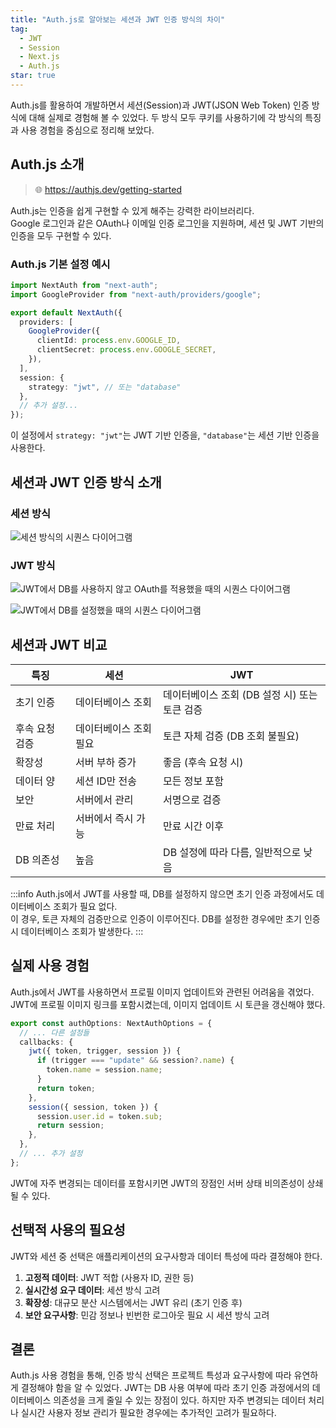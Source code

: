 ```yaml
---
title: "Auth.js로 알아보는 세션과 JWT 인증 방식의 차이"
tag:
  - JWT
  - Session
  - Next.js
  - Auth.js
star: true
---
```


Auth.js를 활용하여 개발하면서 세션(Session)과 JWT(JSON Web Token) 인증 방식에 대해 실제로 경험해 볼 수 있었다.
두 방식 모두 쿠키를 사용하기에 각 방식의 특징과 사용 경험을 중심으로 정리해 보았다.

## Auth.js 소개

> 🌐 https://authjs.dev/getting-started

Auth.js는 인증을 쉽게 구현할 수 있게 해주는 강력한 라이브러리다.  
Google 로그인과 같은 OAuth나 이메일 인증 로그인을 지원하며, 세션 및 JWT 기반의 인증을 모두 구현할 수 있다.

<!-- end -->

### Auth.js 기본 설정 예시

```typescript
import NextAuth from "next-auth";
import GoogleProvider from "next-auth/providers/google";

export default NextAuth({
  providers: [
    GoogleProvider({
      clientId: process.env.GOOGLE_ID,
      clientSecret: process.env.GOOGLE_SECRET,
    }),
  ],
  session: {
    strategy: "jwt", // 또는 "database"
  },
  // 추가 설정...
});
```

이 설정에서 `strategy: "jwt"`는 JWT 기반 인증을, `"database"`는 세션 기반 인증을 사용한다.

## 세션과 JWT 인증 방식 소개

### 세션 방식

![세션 방식의 시퀀스 다이어그램](https://github.com/user-attachments/assets/9fac2a99-3cf4-45e0-b1be-087a187f948b)

### JWT 방식

![JWT에서 DB를 사용하지 않고 OAuth를 적용했을 때의 시퀀스 다이어그램](https://github.com/user-attachments/assets/2e6e2c46-86ab-4ab0-a454-bb6d5f0a228a)

![JWT에서 DB를 설정했을 때의 시퀀스 다이어그램](https://github.com/user-attachments/assets/62ee9eef-f378-4312-b884-9b826d43e367)

## 세션과 JWT 비교

| 특징           | 세션                   | JWT                                                 |
| -------------- | ---------------------- | --------------------------------------------------- |
| 초기 인증      | 데이터베이스 조회      | 데이터베이스 조회 (DB 설정 시) 또는 토큰 검증 |
| 후속 요청 검증 | 데이터베이스 조회 필요 | 토큰 자체 검증 (DB 조회 불필요)                     |
| 확장성         | 서버 부하 증가         | 좋음 (후속 요청 시)                                 |
| 데이터 양      | 세션 ID만 전송         | 모든 정보 포함                                      |
| 보안           | 서버에서 관리          | 서명으로 검증                                       |
| 만료 처리      | 서버에서 즉시 가능     | 만료 시간 이후                                      |
| DB 의존성      | 높음                   | DB 설정에 따라 다름, 일반적으로 낮음                |

:::info
Auth.js에서 JWT를 사용할 때, DB를 설정하지 않으면 초기 인증 과정에서도 데이터베이스 조회가 필요 없다.  
이 경우, 토큰 자체의 검증만으로 인증이 이루어진다.
DB를 설정한 경우에만 초기 인증 시 데이터베이스 조회가 발생한다.
:::

## 실제 사용 경험

Auth.js에서 JWT를 사용하면서 프로필 이미지 업데이트와 관련된 어려움을 겪었다.
JWT에 프로필 이미지 링크를 포함시켰는데, 이미지 업데이트 시 토큰을 갱신해야 했다.

```typescript
export const authOptions: NextAuthOptions = {
  // ... 다른 설정들
  callbacks: {
    jwt({ token, trigger, session }) {
      if (trigger === "update" && session?.name) {
        token.name = session.name;
      }
      return token;
    },
    session({ session, token }) {
      session.user.id = token.sub;
      return session;
    },
  },
  // ... 추가 설정
};
```

JWT에 자주 변경되는 데이터를 포함시키면 JWT의 장점인 서버 상태 비의존성이 상쇄될 수 있다.

## 선택적 사용의 필요성

JWT와 세션 중 선택은 애플리케이션의 요구사항과 데이터 특성에 따라 결정해야 한다.

1. **고정적 데이터**: JWT 적합 (사용자 ID, 권한 등)
2. **실시간성 요구 데이터**: 세션 방식 고려
3. **확장성**: 대규모 분산 시스템에서는 JWT 유리 (초기 인증 후)
4. **보안 요구사항**: 민감 정보나 빈번한 로그아웃 필요 시 세션 방식 고려

## 결론

Auth.js 사용 경험을 통해, 인증 방식 선택은 프로젝트 특성과 요구사항에 따라 유연하게 결정해야 함을 알 수 있었다.
JWT는 DB 사용 여부에 따라 초기 인증 과정에서의 데이터베이스 의존성을 크게 줄일 수 있는 장점이 있다.
하지만 자주 변경되는 데이터 처리나 실시간 사용자 정보 관리가 필요한 경우에는 추가적인 고려가 필요하다.
